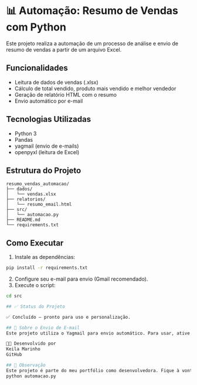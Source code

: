 # 📊 Automação: Resumo de Vendas com Python

Este projeto realiza a automação de um processo de análise e envio de resumo de vendas a partir de um arquivo Excel.

## Funcionalidades

- Leitura de dados de vendas (.xlsx)
- Cálculo de total vendido, produto mais vendido e melhor vendedor
- Geração de relatório HTML com o resumo
- Envio automático por e-mail

## Tecnologias Utilizadas

- Python 3
- Pandas
- yagmail (envio de e-mails)
- openpyxl (leitura de Excel)

## Estrutura do Projeto

```
resumo_vendas_automacao/
├── dados/
│   └── vendas.xlsx
├── relatorios/
│   └── resumo_email.html
├── src/
│   └── automacao.py
├── README.md
└── requirements.txt
```

## Como Executar

1. Instale as dependências:

```bash
pip install -r requirements.txt
```

2. Configure seu e-mail para envio (Gmail recomendado).
3. Execute o script:

```bash
cd src

## ✅ Status do Projeto

✅ Concluído – pronto para uso e personalização.

## 📧 Sobre o Envio de E-mail
Este projeto utiliza o Yagmail para envio automático. Para usar, ative a autenticação de dois fatores na sua conta do Gmail e gere uma senha de app.

👩‍💻 Desenvolvido por
Keila Marinho
GitHub

## 📌 Observação
Este projeto é parte do meu portfólio como desenvolvedora. Fique à vontade para entrar em contato, sugerir melhorias ou contribuir!
python automacao.py
```
